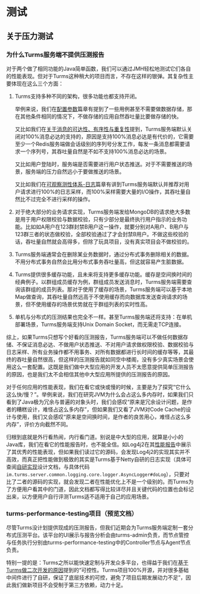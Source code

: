 # 测试

## 关于压力测试

### 为什么Turms服务端不提供压测报告

对于两个做了相同功能的Java简单函数，我们可以通过JMH轻松地测试它们各自的性能表现。但对于Turms这种稍大的项目而言，不存在这样的银弹。其复杂性主要体现在这么三个方面：

1. Turms支持多种不同的架构，很多功能也都支持开闭。

   举例来说，我们在[配置参数](https://turms-im.github.io/docs/zh-CN/server/deployment/config#%E9%87%8D%E8%A6%81%E6%80%A7)篇章有提到了一些用例甚至不需要做数据存储，那在其他条件相同的情况下，不做存储的应用自然吞吐量比要做存储的快。

   又比如我们在[关于消息的可达性、有序性与重复性](https://turms-im.github.io/docs/zh-CN/design/status-aware#%E5%85%B3%E4%BA%8E%E6%B6%88%E6%81%AF%E7%9A%84%E5%8F%AF%E8%BE%BE%E6%80%A7%E3%80%81%E6%9C%89%E5%BA%8F%E6%80%A7%E4%B8%8E%E9%87%8D%E5%A4%8D%E6%80%A7)提到，Turms服务端默认关闭对100%消息必达的支持的，原因是支持100%消息必达是有代价的，它需要至少一个Redis服务端做会话级别的序列号分发工作，每发一条消息都需要请求一个序列号，其吞吐量自然是不如不支持100%消息必达的场景。

   又比如用户登陆时，服务端是否需要进行用户状态推送。对于不需要推送的场景，服务端的压力自然远小于要做推送的场景。

   又比如我们在[可观察测性体系-日志](https://turms-im.github.io/docs/zh-CN/server/module/observability#%E6%97%A5%E5%BF%97)篇章有讲到Turms服务端默认并推荐对用户请求进行100%的日志采样，而100%采样需要大量的I/O操作，其吞吐量自然比不过完全不进行采样的操作。

2. 对于绝大部分的业务请求实现，Turms服务端发给MongoDB的请求绝大多数是用于用户权限校验与数据校验，只有少部分是最终执行用户指示的业务功能。比如如A用户在123群封禁B用户这一操作，就要分别对A用户、B用户与123群三者的状态做校验，全部校验通过了才会封禁B用户。不做这些校验的话，吞吐量自然就会高得多，但除了玩具项目，没有真实项目会不做校验的。

3. Turms服务端通常会在删除某业务数据时，通过分布式事务删除相关的数据。不用分布式事务自然会比用分布式事务吞吐量高，但这就容易产生脏数据。

4. Turms提供很多缓存功能，且未来将支持更多缓存功能。缓存是空间换时间的经典例子。以群组成员缓存为例，群组成员发送消息时，Turms服务端需要查询该群组的成员列表。那对于使用了缓存的场景，Turms服务端可以基于本地Map做查询，其吞吐量自然远高于不使用缓存而向数据库发送查询请求的场景，但不使用缓存的场景优势就在于群组列表的实时性高。

5. 单机与分布式的压测结果也完全不一样。甚至Turms服务端还将支持：在单机部署场景，Turms服务端支持Unix Domain Socket，而无需走TCP连接。

综上，如果Turms只想写个好看的压测报告，Turms服务端可以不做任何数据存储、不保证消息必达、不做用户状态推送、不对用户请求做权限校验、数据校验与日志采样、所有业务操作都不用事务、对所有数据都进行长时间的缓存等等，其最终的吞吐量自然很高，但这样的压测报告就如同空中楼阁，没有多少真实场景会使用这么一套配置。这既是我们做中大型应用的开发人员不太愿意提供简单压测报告的原因，也是我们太不会相信其他中大型应用所提供的压测报告的原因。

对于任何应用的性能表现，我们在看它或快或慢的时候，主要是为了探究“它什么这么快/慢？”。举例来说，我们在研究JVM为什么会占这么多内存时，如果我们只看到了Java极为冗余与普遍的对象头时，我们会感叹“原来是冗余设计问题，是作者的糟糕设计，难怪占这么多内存”，但如果我们又看了JVM对Code Cache的设计与使用，我们又会感叹“原来是空间换时间，是作者的良苦用心，难怪占这么多内存”，评价方向截然不同。

归根到底就是外行看热闹，内行看门道。别说是中大型的应用，就算是小小的Java库，我们在看它的性能报告时，也不能全信。如Log4j2在其[性能报告](https://logging.apache.org/log4j/2.x/performance)中展示了其优秀的性能表现，但如果我们读过它的源码，会发现Log4j2的实现其实并不高效，而真正把性能做到极致的其实是Turms基于Netty自研的日志实现（具体可查阅[自研实现](https://turms-im.github.io/docs/zh-CN/server/module/observability#%E6%97%A5%E5%BF%97)设计文档，与具体代码`im.turms.server.common.logging.core.logger.AsyncLogger#doLog`），只要对比了二者的源码的实现，就会发现二者在性能优化上不是一个级别的。而Turms为了方便用户看其中的门道，因此文档都写得比较详尽并且关键代码的位置也会标记出来，以方便用户自行评测Turms适不适用于自己的应用场景。

### turms-performance-testing项目（预览文档）

尽管Turms没计划提供现成的压测报告，但我们近期会为Turms服务端定制一套分布式压测平台。该平台的UI展示与报告分析会由turms-admin负责，而节点管控与任务执行分别由turms-performance-testing中的Controller节点与Agent节点负责。

特别一提的是：Turms之所以能快速定制与开发众多平台，也得益于我们在[基于Turms做二次开发的原因](https://turms-im.github.io/docs/zh-CN/server/development/redevelopment#%E5%9F%BA%E4%BA%8Eturms%E5%81%9A%E4%BA%8C%E6%AC%A1%E5%BC%80%E5%8F%91%E7%9A%84%E5%8E%9F%E5%9B%A0)提到的“可控性。Turms项目100%开源，并对很多基础中间件进行了自研，保证了底层技术的可控，避免了项目后期发展动力不足”，因此我们做新项目不会受制于第三方依赖，动力十足。